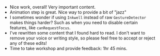   - Nice work, overall! Very important content.
  - Animation step is great. Nice way to provide a bit of "jazz"
  - I sometimes wonder if using `Inkwell` instead of raw `GestureDetector` makes things harder? Such as when you need to disable certain features, like `canRequestFocus`.
  - I've rewritten some content that I found hard to read. I don't want to remove your voice or writing style, so please feel free to accept or reject any of these edits! 
  - Time to take workshop and provide feedback: 1hr 45 mins.